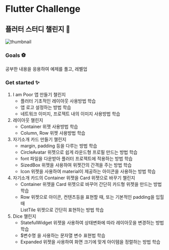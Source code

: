 # Flutter Challenge  
## 플러터 스터디 챌린지 🎯

![thumbnail](https://github.com/gojaebeom/flutter-challenge/blob/main/readmefiles/thumbnail.png)

### Goals ⚽
공부한 내용을 응용하여 예제를 풀고, 레벨업 

### Get started ✨
1. I am Poor 앱 만들기 챌린지
    - 플러터 기초적인 레이아웃 사용방법 학습
    - 앱 로고 설정하는 방법 학습
    - 네트워크 이미지, 프로젝트 내의 이미지 사용방법 학습
2. 레이아웃 챌린지
    - Container 위젯 사용방법 학습
    - Column, Row 위젯 사용방법 학습
3. 자기소개 카드 만들기 챌린지
    - margin, padding 등을 다루는 방법 학습
    - CircleAvatar 위젯으로 쉽게 라운드형 프로필 만드는 방법 학습 
    - font 파일을 다운받아 플러터 프로젝트에 적용하는 방법 학습
    - SizedBox 위젯을 사용하여 위젯간의 간격을 주는 방법 학습
    - Icon 위젯을 사용하여 material이 제공하는 아이콘을 사용하는 방법 학습
4. 자기소개 카드의 Container 위젯을 Card 위젯으로 바꾸기 첼린지
    - Container 위젯을 Card 위젯으로 바꾸어 간단히 카드형 위젯을 만드는 방법 학습
    - Row 위젯으로 아이콘, 컨텐츠등을 표현할 때, 또는 기본적인 padding을 입힐 때<br/>
    ListTile 위젯으로 간단히 표현하는 방법 학습 
5. Dice 챌린지
    - StatefulWidget 위젯을 사용하여 상태변화에 따라 레이아웃을 변경하는 방법 학습
    - $변수명 을 사용하는 문자열 변수 표현법 학습 
    - Expanded 위젯을 사용하여 화면 크기에 맞게 아이템을 정렬하는 방법 학습

